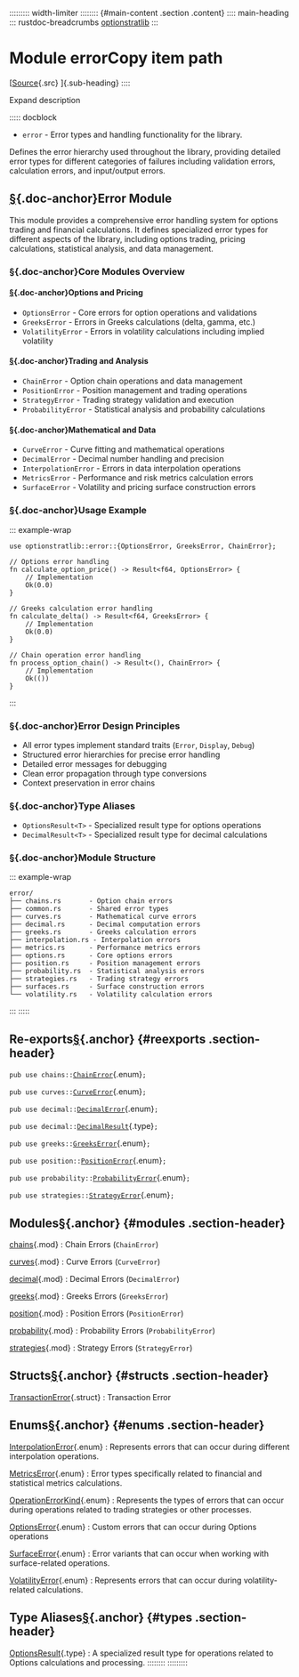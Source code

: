 ::::::::: width-limiter
:::::::: {#main-content .section .content}
:::: main-heading
::: rustdoc-breadcrumbs
[optionstratlib](../index.html)
:::

# Module errorCopy item path

[[Source](../../src/optionstratlib/error/mod.rs.html#6-206){.src}
]{.sub-heading}
::::

Expand description

::::: docblock
- `error` - Error types and handling functionality for the library.

Defines the error hierarchy used throughout the library, providing
detailed error types for different categories of failures including
validation errors, calculation errors, and input/output errors.

## [§](#error-module){.doc-anchor}Error Module

This module provides a comprehensive error handling system for options
trading and financial calculations. It defines specialized error types
for different aspects of the library, including options trading, pricing
calculations, statistical analysis, and data management.

### [§](#core-modules-overview){.doc-anchor}Core Modules Overview

#### [§](#options-and-pricing){.doc-anchor}Options and Pricing

- `OptionsError` - Core errors for option operations and validations
- `GreeksError` - Errors in Greeks calculations (delta, gamma, etc.)
- `VolatilityError` - Errors in volatility calculations including
  implied volatility

#### [§](#trading-and-analysis){.doc-anchor}Trading and Analysis

- `ChainError` - Option chain operations and data management
- `PositionError` - Position management and trading operations
- `StrategyError` - Trading strategy validation and execution
- `ProbabilityError` - Statistical analysis and probability calculations

#### [§](#mathematical-and-data){.doc-anchor}Mathematical and Data

- `CurveError` - Curve fitting and mathematical operations
- `DecimalError` - Decimal number handling and precision
- `InterpolationError` - Errors in data interpolation operations
- `MetricsError` - Performance and risk metrics calculation errors
- `SurfaceError` - Volatility and pricing surface construction errors

### [§](#usage-example){.doc-anchor}Usage Example

::: example-wrap
``` {.rust .rust-example-rendered}
use optionstratlib::error::{OptionsError, GreeksError, ChainError};

// Options error handling
fn calculate_option_price() -> Result<f64, OptionsError> {
    // Implementation
    Ok(0.0)
}

// Greeks calculation error handling
fn calculate_delta() -> Result<f64, GreeksError> {
    // Implementation
    Ok(0.0)
}

// Chain operation error handling
fn process_option_chain() -> Result<(), ChainError> {
    // Implementation
    Ok(())
}
```
:::

### [§](#error-design-principles){.doc-anchor}Error Design Principles

- All error types implement standard traits (`Error`, `Display`,
  `Debug`)
- Structured error hierarchies for precise error handling
- Detailed error messages for debugging
- Clean error propagation through type conversions
- Context preservation in error chains

### [§](#type-aliases){.doc-anchor}Type Aliases

- `OptionsResult<T>` - Specialized result type for options operations
- `DecimalResult<T>` - Specialized result type for decimal calculations

### [§](#module-structure){.doc-anchor}Module Structure

::: example-wrap
``` language-text
error/
├── chains.rs       - Option chain errors
├── common.rs       - Shared error types
├── curves.rs       - Mathematical curve errors
├── decimal.rs      - Decimal computation errors
├── greeks.rs       - Greeks calculation errors
├── interpolation.rs - Interpolation errors
├── metrics.rs      - Performance metrics errors
├── options.rs      - Core options errors
├── position.rs     - Position management errors
├── probability.rs  - Statistical analysis errors
├── strategies.rs   - Trading strategy errors
├── surfaces.rs     - Surface construction errors
└── volatility.rs   - Volatility calculation errors
```
:::
:::::

## Re-exports[§](#reexports){.anchor} {#reexports .section-header}

`pub use chains::`[`ChainError`](chains/enum.ChainError.html "enum optionstratlib::error::chains::ChainError"){.enum}`;`

`pub use curves::`[`CurveError`](curves/enum.CurveError.html "enum optionstratlib::error::curves::CurveError"){.enum}`;`

`pub use decimal::`[`DecimalError`](decimal/enum.DecimalError.html "enum optionstratlib::error::decimal::DecimalError"){.enum}`;`

`pub use decimal::`[`DecimalResult`](decimal/type.DecimalResult.html "type optionstratlib::error::decimal::DecimalResult"){.type}`;`

`pub use greeks::`[`GreeksError`](greeks/enum.GreeksError.html "enum optionstratlib::error::greeks::GreeksError"){.enum}`;`

`pub use position::`[`PositionError`](position/enum.PositionError.html "enum optionstratlib::error::position::PositionError"){.enum}`;`

`pub use probability::`[`ProbabilityError`](probability/enum.ProbabilityError.html "enum optionstratlib::error::probability::ProbabilityError"){.enum}`;`

`pub use strategies::`[`StrategyError`](strategies/enum.StrategyError.html "enum optionstratlib::error::strategies::StrategyError"){.enum}`;`

## Modules[§](#modules){.anchor} {#modules .section-header}

[chains](chains/index.html "mod optionstratlib::error::chains"){.mod}
:   Chain Errors (`ChainError`)

[curves](curves/index.html "mod optionstratlib::error::curves"){.mod}
:   Curve Errors (`CurveError`)

[decimal](decimal/index.html "mod optionstratlib::error::decimal"){.mod}
:   Decimal Errors (`DecimalError`)

[greeks](greeks/index.html "mod optionstratlib::error::greeks"){.mod}
:   Greeks Errors (`GreeksError`)

[position](position/index.html "mod optionstratlib::error::position"){.mod}
:   Position Errors (`PositionError`)

[probability](probability/index.html "mod optionstratlib::error::probability"){.mod}
:   Probability Errors (`ProbabilityError`)

[strategies](strategies/index.html "mod optionstratlib::error::strategies"){.mod}
:   Strategy Errors (`StrategyError`)

## Structs[§](#structs){.anchor} {#structs .section-header}

[TransactionError](struct.TransactionError.html "struct optionstratlib::error::TransactionError"){.struct}
:   Transaction Error

## Enums[§](#enums){.anchor} {#enums .section-header}

[InterpolationError](enum.InterpolationError.html "enum optionstratlib::error::InterpolationError"){.enum}
:   Represents errors that can occur during different interpolation
    operations.

[MetricsError](enum.MetricsError.html "enum optionstratlib::error::MetricsError"){.enum}
:   Error types specifically related to financial and statistical
    metrics calculations.

[OperationErrorKind](enum.OperationErrorKind.html "enum optionstratlib::error::OperationErrorKind"){.enum}
:   Represents the types of errors that can occur during operations
    related to trading strategies or other processes.

[OptionsError](enum.OptionsError.html "enum optionstratlib::error::OptionsError"){.enum}
:   Custom errors that can occur during Options operations

[SurfaceError](enum.SurfaceError.html "enum optionstratlib::error::SurfaceError"){.enum}
:   Error variants that can occur when working with surface-related
    operations.

[VolatilityError](enum.VolatilityError.html "enum optionstratlib::error::VolatilityError"){.enum}
:   Represents errors that can occur during volatility-related
    calculations.

## Type Aliases[§](#types){.anchor} {#types .section-header}

[OptionsResult](type.OptionsResult.html "type optionstratlib::error::OptionsResult"){.type}
:   A specialized result type for operations related to Options
    calculations and processing.
::::::::
:::::::::

